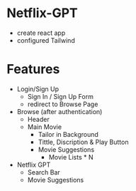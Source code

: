 # Netflix-GPT

- create react app
- configured Tailwind

# Features

- Login/Sign Up
  - Sign In / Sign Up Form
  - redirect to Browse Page
- Browse (after authentication)
  - Header
  - Main Movie
    - Tailor in Background
    - Tittle, Discription & Play Button
    - Movie Suggestions
      - Movie Lists \* N
- Netflix GPT
  - Search Bar
  - Movie Suggestions